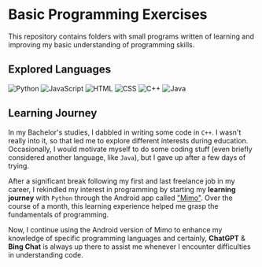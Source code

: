 # Basic Programming Exercises

This repository contains folders with small programs written of learning and improving my basic understanding of programming skills.

## Explored Languages
<div class="progLanguages">
	<img alt="Python" src="https://img.shields.io/badge/Python-%23009ADD.svg?style=flat&logo=python&logoColor=yellow"/>
	<img alt="JavaScript" src="https://img.shields.io/badge/JavaScript-%23323330.svg?style=flat&logo=javascript&logoColor=%23F7DF1E"/>
	<img alt="HTML" src="https://img.shields.io/badge/HTML-%23E34F26.svg?style=flat&logo=html5&logoColor=white"/>
	<img alt="CSS" src="https://img.shields.io/badge/CSS-%231572B6.svg?style=flat&logo=css3&logoColor=white"/>
	<img alt="C++" src="https://img.shields.io/badge/C++%20-%2300599C.svg?&style=flat&logo=c%2B%2B&ogoColor=white"/>
	<img alt="Java" src="https://img.shields.io/badge/Java-%23ED8B00.svg?style=flat&logo=openjdk&logoColor=white"/>
</div>

## Learning Journey

In my Bachelor's studies, I dabbled in writing some code in ``C++``. I wasn't really into it, so that led me 
to explore different interests during education. Occasionally, I would motivate myself to do some coding stuff 
(even briefly considered another language, like ``Java``), but I gave up after a few days of trying.

After a significant break following my first and last freelance job in my career, 
I rekindled my interest in programming by starting my **learning journey** with ``Python`` through the Android app 
called ["Mimo"](https://play.google.com/store/apps/details?id=com.getmimo). Over the course of a month, 
this learning experience helped me grasp the fundamentals of programming.

Now, I continue using the Android version of Mimo to enhance my knowledge of specific programming languages and certainly, 
**ChatGPT** & **Bing Chat** is always up there to assist me whenever I encounter difficulties in understanding code.
